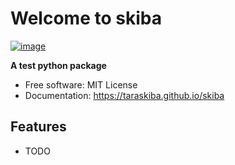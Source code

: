 # Welcome to skiba


[![image](https://img.shields.io/pypi/v/skiba.svg)](https://pypi.python.org/pypi/skiba)


**A test python package**


-   Free software: MIT License
-   Documentation: <https://taraskiba.github.io/skiba>
    

## Features

-   TODO
